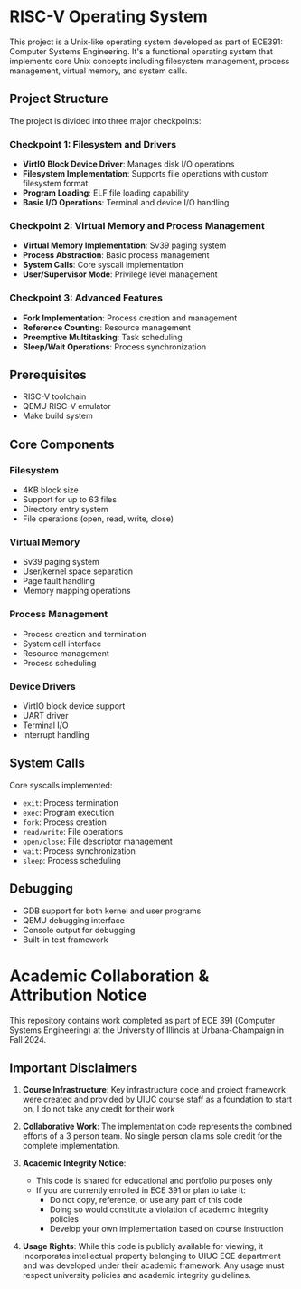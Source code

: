# RISC-V Operating System

This project is a Unix-like operating system developed as part of ECE391: Computer Systems Engineering. 
It's a functional operating system that implements core Unix concepts including filesystem management, process management, virtual memory, and system calls.

## Project Structure
The project is divided into three major checkpoints:

### Checkpoint 1: Filesystem and Drivers
- **VirtIO Block Device Driver**: Manages disk I/O operations
- **Filesystem Implementation**: Supports file operations with custom filesystem format
- **Program Loading**: ELF file loading capability
- **Basic I/O Operations**: Terminal and device I/O handling

### Checkpoint 2: Virtual Memory and Process Management
- **Virtual Memory Implementation**: Sv39 paging system
- **Process Abstraction**: Basic process management
- **System Calls**: Core syscall implementation
- **User/Supervisor Mode**: Privilege level management

### Checkpoint 3: Advanced Features
- **Fork Implementation**: Process creation and management
- **Reference Counting**: Resource management
- **Preemptive Multitasking**: Task scheduling
- **Sleep/Wait Operations**: Process synchronization

## Prerequisites
- RISC-V toolchain
- QEMU RISC-V emulator
- Make build system

## Core Components

### Filesystem
- 4KB block size
- Support for up to 63 files
- Directory entry system
- File operations (open, read, write, close)

### Virtual Memory
- Sv39 paging system
- User/kernel space separation
- Page fault handling
- Memory mapping operations

### Process Management
- Process creation and termination
- System call interface
- Resource management
- Process scheduling

### Device Drivers
- VirtIO block device support
- UART driver
- Terminal I/O
- Interrupt handling

## System Calls
Core syscalls implemented:
- `exit`: Process termination
- `exec`: Program execution
- `fork`: Process creation
- `read/write`: File operations
- `open/close`: File descriptor management
- `wait`: Process synchronization
- `sleep`: Process scheduling

## Debugging
- GDB support for both kernel and user programs
- QEMU debugging interface
- Console output for debugging
- Built-in test framework

# Academic Collaboration & Attribution Notice

This repository contains work completed as part of ECE 391 (Computer Systems Engineering) at the University of Illinois at Urbana-Champaign in Fall 2024. 

## Important Disclaimers

1. **Course Infrastructure**: Key infrastructure code and project framework were created and provided by UIUC course staff as a foundation to start on, I do not take any credit for their work

2. **Collaborative Work**: The implementation code represents the combined efforts of a 3 person team. No single person claims sole credit for the complete implementation.

3. **Academic Integrity Notice**: 
   - This code is shared for educational and portfolio purposes only
   - If you are currently enrolled in ECE 391 or plan to take it:
     - Do not copy, reference, or use any part of this code
     - Doing so would constitute a violation of academic integrity policies
     - Develop your own implementation based on course instruction

4. **Usage Rights**: While this code is publicly available for viewing, it incorporates intellectual property belonging to UIUC ECE department and was developed under their academic framework. Any usage must respect university policies and academic integrity guidelines.
